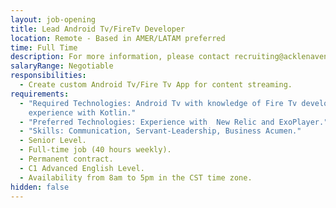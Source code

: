 ```yaml
---
layout: job-opening
title: Lead Android Tv/FireTv Developer
location: Remote - Based in AMER/LATAM preferred
time: Full Time
description: For more information, please contact recruiting@acklenavenue.com.
salaryRange: Negotiable
responsibilities:
  - Create custom Android Tv/Fire Tv App for content streaming.
requirements:
  - "Required Technologies: Android Tv with knowledge of Fire Tv development,
    experience with Kotlin."
  - "Preferred Technologies: Experience with  New Relic and ExoPlayer."
  - "Skills: Communication, Servant-Leadership, Business Acumen."
  - Senior Level.
  - Full-time job (40 hours weekly).
  - Permanent contract.
  - C1 Advanced English Level.
  - Availability from 8am to 5pm in the CST time zone.
hidden: false
---
```

